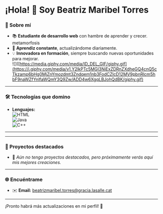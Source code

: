 # ¡Hola! 👋 Soy Beatriz Maribel Torres

### 📖 Sobre mí
- 📚 **Estudiante de desarrollo web** con hambre de aprender y crecer. metamorfosis 
- 🌱 **Aprendiz constante**, actualizándome diariamente.  
- 💡 **Innovadora en formación**, siempre buscando nuevas oportunidades para mejorar.  
![]([https://media.giphy.com/media/ID_DEL_GIF/giphy.gif](https://i.giphy.com/media/v1.Y2lkPTc5MGI3NjExZDRnZXdheGQ4cnQ5cTkzamp6bHg0MjZnYmozdmt3Zndqem1nb3FodCZlcD12MV9pbnRlcm5hbF9naWZfYnlfaWQmY3Q9Zw/ADD4w6XgqLBJohQdBK/giphy.gif)
---

### 🛠️ Tecnologías que domino
- **Lenguajes:**  
![HTML](https://img.shields.io/badge/HTML-E34F26?style=for-the-badge&logo=html5&logoColor=white)  
![Java](https://img.shields.io/badge/Java-007396?style=for-the-badge&logo=java&logoColor=white)  
![C++](https://img.shields.io/badge/C++-00599C?style=for-the-badge&logo=cplusplus&logoColor=white)  

---
---

### 🌟 Proyectos destacados
- 🚧 *Aún no tengo proyectos destacados, pero próximamente verás aquí mis mejores creaciones.*  

---

### 🌐 Encuéntrame
- ✉️ **Email:** [beatrizmaribel.torres@gracia.lasalle.cat](mailto:beatrizmaribel.torres@gracia.lasalle.cat)  

---

¡Pronto habrá más actualizaciones en mi perfil! 🚀
